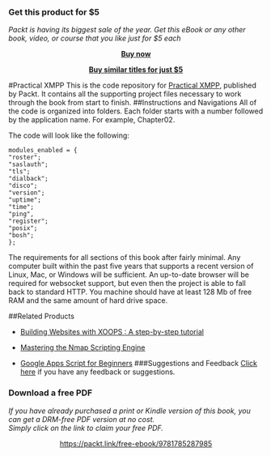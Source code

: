 
### Get this product for $5

<i>Packt is having its biggest sale of the year. Get this eBook or any other book, video, or course that you like just for $5 each</i>


<b><p align='center'>[Buy now](https://packt.link/9781785287985)</p></b>


<b><p align='center'>[Buy similar titles for just $5](https://subscription.packtpub.com/search)</p></b>


#Practical XMPP
This is the code repository for [Practical XMPP](https://www.packtpub.com/networking-and-servers/practical-xmpp?utm_source=github&utm_medium=repository&utm_campaign=9781785287985), published by Packt. It contains all the supporting project files necessary to work through the book from start to finish.
##Instructions and Navigations
All of the code is organized into folders. Each folder starts with a number followed by the application name. For example, Chapter02.



The code will look like the following:
```
modules_enabled = {
"roster";
"saslauth";
"tls";
"dialback";
"disco";
"version";
"uptime";
"time";
"ping",
"register";
"posix";
"bosh";
};
```

The requirements for all sections of this book after fairly minimal. Any computer built within the past five years that supports a recent version of Linux, Mac, or Windows will be sufficient. An up-to-date browser will be required for websocket support, but even then the project is able to fall back to standard HTTP. You machine should have at least 128 Mb of free RAM and the same amount of hard drive space.

##Related Products
* [Building Websites with XOOPS : A step-by-step tutorial](https://www.packtpub.com/web-development/building-websites-xoops-step-step-tutorial?utm_source=github&utm_medium=repository&utm_campaign=9781904811282)

* [Mastering the Nmap Scripting Engine](https://www.packtpub.com/networking-and-servers/mastering-nmap-scripting-engine?utm_source=github&utm_medium=repository&utm_campaign=9781782168317)

* [Google Apps Script for Beginners](https://www.packtpub.com/web-development/google-apps-script-beginners?utm_source=github&utm_medium=repository&utm_campaign=9781783552177)
###Suggestions and Feedback
[Click here](https://docs.google.com/forms/d/e/1FAIpQLSe5qwunkGf6PUvzPirPDtuy1Du5Rlzew23UBp2S-P3wB-GcwQ/viewform) if you have any feedback or suggestions.
### Download a free PDF

 <i>If you have already purchased a print or Kindle version of this book, you can get a DRM-free PDF version at no cost.<br>Simply click on the link to claim your free PDF.</i>
<p align="center"> <a href="https://packt.link/free-ebook/9781785287985">https://packt.link/free-ebook/9781785287985 </a> </p>